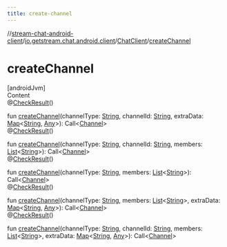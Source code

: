 ```yaml
---
title: create-channel
---
```

//[stream-chat-android-client](../../../index.md)/[io.getstream.chat.android.client](../index.md)/[ChatClient](index.md)/[createChannel](createChannel.md)



# createChannel  
[androidJvm]  
Content  
@[CheckResult](https://developer.android.com/reference/kotlin/androidx/annotation/CheckResult.html)()  
  
fun [createChannel](createChannel.md)(channelType: [String](https://kotlinlang.org/api/latest/jvm/stdlib/kotlin/-string/index.html), channelId: [String](https://kotlinlang.org/api/latest/jvm/stdlib/kotlin/-string/index.html), extraData: [Map](https://kotlinlang.org/api/latest/jvm/stdlib/kotlin.collections/-map/index.html)&lt;[String](https://kotlinlang.org/api/latest/jvm/stdlib/kotlin/-string/index.html), [Any](https://kotlinlang.org/api/latest/jvm/stdlib/kotlin/-any/index.html)&gt;): Call&lt;[Channel](../../io.getstream.chat.android.client.models/Channel/index.md)&gt;  
@[CheckResult](https://developer.android.com/reference/kotlin/androidx/annotation/CheckResult.html)()  
  
fun [createChannel](createChannel.md)(channelType: [String](https://kotlinlang.org/api/latest/jvm/stdlib/kotlin/-string/index.html), channelId: [String](https://kotlinlang.org/api/latest/jvm/stdlib/kotlin/-string/index.html), members: [List](https://kotlinlang.org/api/latest/jvm/stdlib/kotlin.collections/-list/index.html)&lt;[String](https://kotlinlang.org/api/latest/jvm/stdlib/kotlin/-string/index.html)&gt;): Call&lt;[Channel](../../io.getstream.chat.android.client.models/Channel/index.md)&gt;  
@[CheckResult](https://developer.android.com/reference/kotlin/androidx/annotation/CheckResult.html)()  
  
fun [createChannel](createChannel.md)(channelType: [String](https://kotlinlang.org/api/latest/jvm/stdlib/kotlin/-string/index.html), members: [List](https://kotlinlang.org/api/latest/jvm/stdlib/kotlin.collections/-list/index.html)&lt;[String](https://kotlinlang.org/api/latest/jvm/stdlib/kotlin/-string/index.html)&gt;): Call&lt;[Channel](../../io.getstream.chat.android.client.models/Channel/index.md)&gt;  
@[CheckResult](https://developer.android.com/reference/kotlin/androidx/annotation/CheckResult.html)()  
  
fun [createChannel](createChannel.md)(channelType: [String](https://kotlinlang.org/api/latest/jvm/stdlib/kotlin/-string/index.html), members: [List](https://kotlinlang.org/api/latest/jvm/stdlib/kotlin.collections/-list/index.html)&lt;[String](https://kotlinlang.org/api/latest/jvm/stdlib/kotlin/-string/index.html)&gt;, extraData: [Map](https://kotlinlang.org/api/latest/jvm/stdlib/kotlin.collections/-map/index.html)&lt;[String](https://kotlinlang.org/api/latest/jvm/stdlib/kotlin/-string/index.html), [Any](https://kotlinlang.org/api/latest/jvm/stdlib/kotlin/-any/index.html)&gt;): Call&lt;[Channel](../../io.getstream.chat.android.client.models/Channel/index.md)&gt;  
@[CheckResult](https://developer.android.com/reference/kotlin/androidx/annotation/CheckResult.html)()  
  
fun [createChannel](createChannel.md)(channelType: [String](https://kotlinlang.org/api/latest/jvm/stdlib/kotlin/-string/index.html), channelId: [String](https://kotlinlang.org/api/latest/jvm/stdlib/kotlin/-string/index.html), members: [List](https://kotlinlang.org/api/latest/jvm/stdlib/kotlin.collections/-list/index.html)&lt;[String](https://kotlinlang.org/api/latest/jvm/stdlib/kotlin/-string/index.html)&gt;, extraData: [Map](https://kotlinlang.org/api/latest/jvm/stdlib/kotlin.collections/-map/index.html)&lt;[String](https://kotlinlang.org/api/latest/jvm/stdlib/kotlin/-string/index.html), [Any](https://kotlinlang.org/api/latest/jvm/stdlib/kotlin/-any/index.html)&gt;): Call&lt;[Channel](../../io.getstream.chat.android.client.models/Channel/index.md)&gt;  



